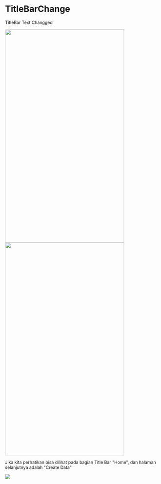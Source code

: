 # TitleBarChange
TitleBar Text Changged

<img src="https://github.com/serverssurfers/TitleBarChange/blob/master/home.png" width="390" height="700"><img src="https://github.com/serverssurfers/TitleBarChange/blob/master/create_data.png" width="390" height="700">

Jika kita perhatikan bisa dilihat pada bagian Title Bar "Home", dan halaman selanjutnya adalah "Create Data"

<img src="https://github.com/serverssurfers/TitleBarChange/blob/master/manifest.png">
